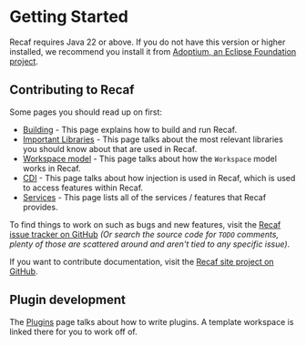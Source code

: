# Getting Started

Recaf requires Java 22 or above. If you do not have this version or higher installed, we recommend you install it from [Adoptium, an Eclipse Foundation project](https://adoptium.net/temurin/releases/?version=22&package=jdk).

## Contributing to Recaf

Some pages you should read up on first:

- [Building](arch/building.md) - This page explains how to build and run Recaf.
- [Important Libraries](arch/important-libraries.md) - This page talks about the most relevant libraries you should know about that are used in Recaf.
- [Workspace model](workspace-model/index.html) - This page talks about how the `Workspace` model works in Recaf.
- [CDI](arch/cdi.md) - This page talks about how injection is used in Recaf, which is used to access features within Recaf.
- [Services](services/index.html) - This page lists all of the services / features that Recaf provides.

To find things to work on such as bugs and new features, visit the [Recaf issue tracker on GitHub](https://github.com/Col-E/Recaf/issues) _(Or search the source code for `TODO` comments, plenty of those are scattered around and aren't tied to any specific issue)_.

If you want to contribute documentation, visit the [Recaf site project on GitHub](https://github.com/Col-E/recaf-site).

## Plugin development

The [Plugins](plugins-and-scripts/plugins.md) page talks about how to write plugins. A template workspace is linked there for you to work off of.
